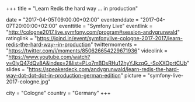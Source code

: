 +++
title = "Learn Redis the hard way ... in production"

date = "2017-04-05T09:00:00+02:00"
eventenddate = "2017-04-07T20:00:00+02:00"
eventtitle = "Symfony Live"
eventlink = "http://cologne2017.live.symfony.com/program#session-andygrunwald"
ratinglink = "https://joind.in/event/symfonylive-cologne-2017-2017/learn-redis-the-hard-way--in-production"
twittermoments = "https://twitter.com/i/moments/850626654229671936"
videolink = "https://www.youtube.com/watch?v=0lyQ47dQv8A&index=2&list=PLo7mBDsRHu12hyYJkzqG_-SoXXOprtCUb"
slides = "https://speakerdeck.com/andygrunwald/learn-redis-the-hard-way-dot-dot-dot-in-production-german-edition"
picture = "symfony-live-2017-cologne.jpg"

city = "Cologne"
country = "Germany"
+++